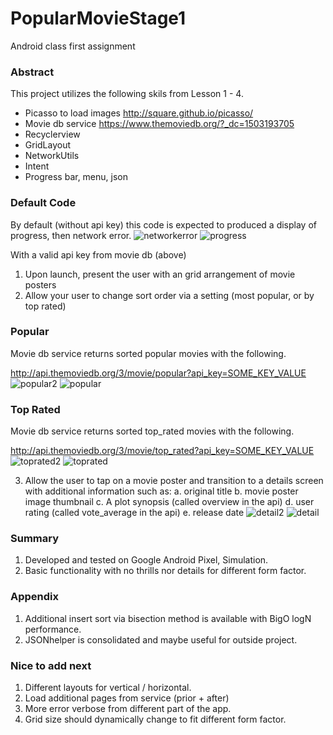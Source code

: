 # PopularMovieStage1
Android class first assignment

### Abstract
This project utilizes the following skils from Lesson 1 - 4.
* Picasso to load images http://square.github.io/picasso/
* Movie db service https://www.themoviedb.org/?_dc=1503193705
* Recyclerview
* GridLayout
* NetworkUtils
* Intent
* Progress bar, menu, json

### Default Code
By default (without api key) this code is expected to produced a display of progress, then network error.
![networkerror](https://user-images.githubusercontent.com/1282659/29491595-3e8f8528-8525-11e7-95f9-4dd5986bf8ea.png)
![progress](https://user-images.githubusercontent.com/1282659/29491593-336a1d34-8525-11e7-9070-9b86e7fdbe31.png)

With a valid api key from movie db (above)
1. Upon launch, present the user with an grid arrangement of movie posters
2. Allow your user to change sort order via a setting (most popular, or by top rated)

### Popular
Movie db service returns sorted popular movies with the following.

http://api.themoviedb.org/3/movie/popular?api_key=SOME_KEY_VALUE
![popular2](https://user-images.githubusercontent.com/1282659/29491603-745c4b32-8525-11e7-8ad9-2505fe8b2ce9.png)
![popular](https://user-images.githubusercontent.com/1282659/29491604-7693a3b4-8525-11e7-876d-3cb94d0bba18.png)

### Top Rated
Movie db service returns sorted top_rated movies with the following. 

http://api.themoviedb.org/3/movie/top_rated?api_key=SOME_KEY_VALUE
![toprated2](https://user-images.githubusercontent.com/1282659/29491599-5f1ce952-8525-11e7-82ad-7e01383cd5b1.png)
![toprated](https://user-images.githubusercontent.com/1282659/29491600-6340f186-8525-11e7-941b-257addf2e7e6.png)

3. Allow the user to tap on a movie poster and transition to a details screen with additional information such as:
   a. original title
   b. movie poster image thumbnail
   c. A plot synopsis (called overview in the api)
   d. user rating (called vote_average in the api)
   e. release date
![detail2](https://user-images.githubusercontent.com/1282659/29491596-4d9b1e88-8525-11e7-92ce-d6b881489901.png)
![detail](https://user-images.githubusercontent.com/1282659/29491582-0ac14a06-8525-11e7-83d5-0f0177511623.png)

### Summary
1. Developed and tested on Google Android Pixel, Simulation.
2. Basic functionality with no thrills nor details for different form factor.

### Appendix
1. Additional insert sort via bisection method is available with BigO logN performance. 
2. JSONhelper is consolidated and maybe useful for outside project.

### Nice to add next
1. Different layouts for vertical / horizontal.
2. Load additional pages from service (prior + after)
3. More error verbose from different part of the app.
4. Grid size should dynamically change to fit different form factor.
